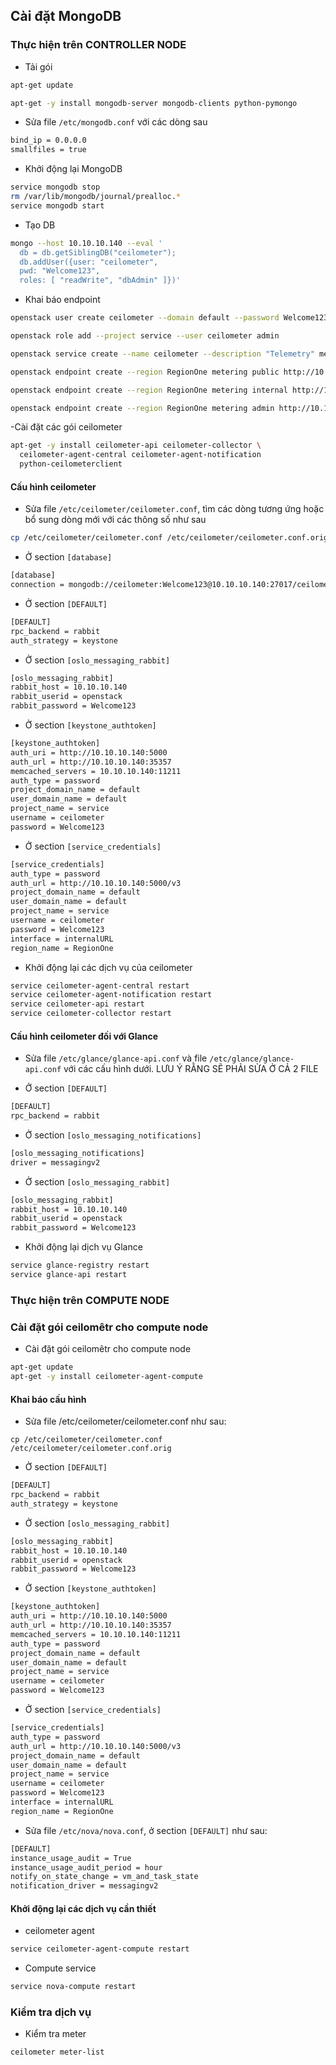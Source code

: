 ## Cài đặt MongoDB

### Thực hiện trên CONTROLLER NODE

- Tải gói

```sh
apt-get update

apt-get -y install mongodb-server mongodb-clients python-pymongo
```

- Sửa file `/etc/mongodb.conf` với các dòng sau

```sh
bind_ip = 0.0.0.0
smallfiles = true
```

- Khởi động lại MongoDB

```sh
service mongodb stop
rm /var/lib/mongodb/journal/prealloc.*
service mongodb start
```

- Tạo DB

```sh
mongo --host 10.10.10.140 --eval '
  db = db.getSiblingDB("ceilometer");
  db.addUser({user: "ceilometer",
  pwd: "Welcome123",
  roles: [ "readWrite", "dbAdmin" ]})'
```

- Khai báo endpoint

```sh
openstack user create ceilometer --domain default --password Welcome123 

openstack role add --project service --user ceilometer admin

openstack service create --name ceilometer --description "Telemetry" metering

openstack endpoint create --region RegionOne metering public http://10.10.10.140:8777

openstack endpoint create --region RegionOne metering internal http://10.10.10.140:8777

openstack endpoint create --region RegionOne metering admin http://10.10.10.140:8777
```

-Cài đặt các gói ceilometer

```sh
apt-get -y install ceilometer-api ceilometer-collector \
  ceilometer-agent-central ceilometer-agent-notification
  python-ceilometerclient
```

#### Cấu hình ceilometer

- Sửa file `/etc/ceilometer/ceilometer.conf`, tìm các dòng tương ứng hoặc bổ sung dòng mới với các thông số như sau

```sh
cp /etc/ceilometer/ceilometer.conf /etc/ceilometer/ceilometer.conf.orig
```

- Ở section `[database]`

```sh
[database]
connection = mongodb://ceilometer:Welcome123@10.10.10.140:27017/ceilometer
```

- Ở section `[DEFAULT]`

```sh
[DEFAULT]
rpc_backend = rabbit
auth_strategy = keystone
```

- Ở section `[oslo_messaging_rabbit]`

```sh
[oslo_messaging_rabbit]
rabbit_host = 10.10.10.140
rabbit_userid = openstack
rabbit_password = Welcome123
```

- Ở section `[keystone_authtoken]`

```sh
[keystone_authtoken]
auth_uri = http://10.10.10.140:5000
auth_url = http://10.10.10.140:35357
memcached_servers = 10.10.10.140:11211
auth_type = password
project_domain_name = default
user_domain_name = default
project_name = service
username = ceilometer
password = Welcome123
```

- Ở section `[service_credentials]`

```sh
[service_credentials]
auth_type = password
auth_url = http://10.10.10.140:5000/v3
project_domain_name = default
user_domain_name = default
project_name = service
username = ceilometer
password = Welcome123
interface = internalURL
region_name = RegionOne
```

- Khởi động lại các dịch vụ của ceilometer

```sh
service ceilometer-agent-central restart
service ceilometer-agent-notification restart
service ceilometer-api restart
service ceilometer-collector restart
```

#### Cấu hình ceilometer đối với Glance

- Sửa file `/etc/glance/glance-api.conf` và file `/etc/glance/glance-api.conf` với các cấu hình dưới. LƯU Ý RẰNG SẼ PHẢI SỬA Ở CẢ 2 FILE

- Ở section `[DEFAULT]`

```sh
[DEFAULT]
rpc_backend = rabbit
```

- Ở section `[oslo_messaging_notifications]`

```sh
[oslo_messaging_notifications]
driver = messagingv2
```

- Ở section `[oslo_messaging_rabbit]`

```sh
[oslo_messaging_rabbit]
rabbit_host = 10.10.10.140
rabbit_userid = openstack
rabbit_password = Welcome123
```

- Khởi động lại dịch vụ Glance

```sh
service glance-registry restart
service glance-api restart
```

### Thực hiện trên COMPUTE NODE

### Cài đặt gói ceilomêtr cho compute node

- Cài đặt gói ceilomêtr cho compute node

```sh
apt-get update
apt-get -y install ceilometer-agent-compute
```

#### Khai báo cấu hình 

- Sửa file /etc/ceilometer/ceilometer.conf như sau:

```
cp /etc/ceilometer/ceilometer.conf /etc/ceilometer/ceilometer.conf.orig
```

- Ở section `[DEFAULT]`

```sh
[DEFAULT]
rpc_backend = rabbit
auth_strategy = keystone

```

- Ở section `[oslo_messaging_rabbit]`

```sh
[oslo_messaging_rabbit]
rabbit_host = 10.10.10.140
rabbit_userid = openstack
rabbit_password = Welcome123
```

- Ở section `[keystone_authtoken]`

```sh
[keystone_authtoken]
auth_uri = http://10.10.10.140:5000
auth_url = http://10.10.10.140:35357
memcached_servers = 10.10.10.140:11211
auth_type = password
project_domain_name = default
user_domain_name = default
project_name = service
username = ceilometer
password = Welcome123
```

- Ở section `[service_credentials]`

```sh
[service_credentials]
auth_type = password
auth_url = http://10.10.10.140:5000/v3
project_domain_name = default
user_domain_name = default
project_name = service
username = ceilometer
password = Welcome123
interface = internalURL
region_name = RegionOne
```

- Sửa file `/etc/nova/nova.conf`, ở section `[DEFAULT]` như sau:

```sh
[DEFAULT]
instance_usage_audit = True
instance_usage_audit_period = hour
notify_on_state_change = vm_and_task_state
notification_driver = messagingv2
```

#### Khởi động lại các dịch vụ cần thiết

- ceilometer agent

```sh
service ceilometer-agent-compute restart
```

- Compute service

```sh
service nova-compute restart
```


### Kiểm tra dịch vụ

- Kiểm tra meter 

```sh
ceilometer meter-list
```